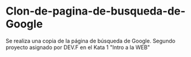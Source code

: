 # Clon-de-pagina-de-busqueda-de-Google
Se realiza una copia de la página de búsqueda de Google.
Segundo proyecto asignado por DEV.F en el Kata 1 "Intro a la WEB"
